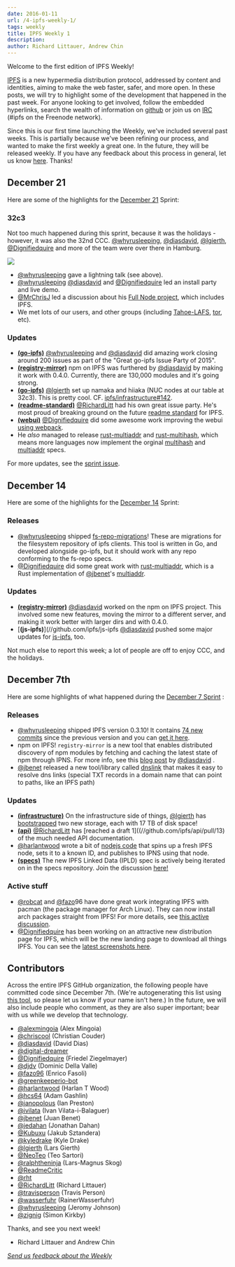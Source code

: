 ```yaml
---
date: 2016-01-11
url: /4-ipfs-weekly-1/
tags: weekly
title: IPFS Weekly 1
description:
author: Richard Littauer, Andrew Chin
---
```


Welcome to the first edition of IPFS Weekly!

[IPFS](//ipfs.io/) is a new hypermedia distribution protocol, addressed by content and identities, aiming to make the web faster, safer, and more open. In these posts, we will try to highlight some of the development that happened in the past week. For anyone looking to get involved, follow the embedded hyperlinks, search the wealth of information on [github](//github.com/ipfs) or join us on [IRC](//webchat.freenode.net/?channels=ipfs) (#ipfs on the Freenode network).

Since this is our first time launching the Weekly, we've included several past weeks. This is partially because we've been refining our process, and wanted to make the first weekly a great one. In the future, they will be released weekly. If you have any feedback about this process in general, let us know [here](//github.com/ipfs/weekly/issues/7). Thanks!

## December 21

Here are some of the highlights for the [December 21](//github.com/ipfs/pm/issues/76) Sprint:

### 32c3

Not too much happened during this sprint, because it was the holidays - however, it was also the 32nd CCC. [@whyrusleeping](//github.com/whyrusleeping), [@diasdavid](//github.com/diasdavid), [@lgierth](//github.com/lgierth), [@Dignifiedquire](//github.com/Dignifiedquire) and more of the team were over there in Hamburg.

![](https://ipfs.io/ipfs/QmWYaX56pTskFL2UMV2x8ZZAB8xyntPce5bFmY8ugHw47j/32c3.ipfs.2.jpg)

- [@whyrusleeping](//github.com/whyrusleeping) gave a lightning talk (see above).
- [@whyrusleeping](//github.com/whyrusleeping) [@diasdavid](//github.com/diasdavid) and [@Dignifiedquire](//github.com/Dignifiedquire) led an install party and live demo.
- [@MrChrisJ](//github.com/MrChrisJ) led a discussion about his [Full Node project](//news.bitcoin.com/developer-chris-ellis-builds-full-bitcoin-nodes-12-hours/), which includes IPFS.
- We met lots of our users, and other groups (including [Tahoe-LAFS](https://www.tahoe-lafs.org/trac/tahoe-lafs), [tor](https://www.torproject.org/), etc).

### Updates

- [**(go-ipfs)**](//github.com/ipfs/go-ipfs) [@whyrusleeping](//github.com/whyrusleeping) and [@diasdavid](//github.com/diasdavid) did amazing work closing around 200 issues as part of the "Great go-ipfs Issue Party of 2015".
- [**(registry-mirror)**](//github.com/diasdavid/registry-mirror) npm on IPFS was furthered by [@diasdavid](//github.com/diasdavid) by making it work with 0.4.0. Currently, there are 130,000 modules and it's going strong.
- [**(go-ipfs)**](//github.com/ipfs/go-ipfs) [@lgierth](//github.com/lgierth) set up namaka and hiiaka (NUC nodes at our table at 32c3). This is pretty cool. CF. [ipfs/infrastructure#142](//github.com/ipfs/infrastructure#142).
- [**(readme-standard)**](//github.com/RichardLitt/readme-standard) [@RichardLitt](//github.com/RichardLitt) had his own great issue party. He's most proud of breaking ground on the future [readme standard](//github.com/RichardLitt/readme-standard/issues/1) for IPFS.
- [**(webui)**](//github.com/ipfs/webui) [@Dignifiedquire](//github.com/Dignifiedquire) did some awesome work improving the webui [using webpack](//github.com/ipfs/webui/issues/87).
- He _also_ managed to release [rust-multiaddr](//github.com/Dignifiedquire/rust-multiaddr) and [rust-multihash](//github.com/Dignifiedquire/rust-multihash), which means more languages now implement the orginal [multihash](//github.com/jbenet/multihash) and [multiaddr](//github.com/jbenet/multiaddr) specs.

For more updates, see the [sprint issue](//github.com/ipfs/pm/issues/76).

## December 14

Here are some of the highlights for the [December 14](//github.com/ipfs/pm/issues/74) Sprint:

### Releases

- [@whyrusleeping](//github.com/whyrusleeping) shipped [fs-repo-migrations](//github.com/ipfs/fs-repo-migrations)! These are migrations for the filesystem repository of ipfs clients. This tool is written in Go, and developed alongside go-ipfs, but it should work with any repo conforming to the fs-repo specs.
- [@Dignifiedquire](//github.com/Dignifiedquire) did some great work with [rust-multiaddr](//github.com/Dignifiedquire/rust-multiaddr), which is a Rust implementation of [@jbenet](//github.com/jbenet)'s [multiaddr](//github.com/jbenet/multiaddr).

### Updates

- [**(registry-mirror)**](//github.com/diasdavid/registry-mirror) [@diasdavid](//github.com/diasdavid) worked on the npm on IPFS project. This involved some new features, moving the mirror to a different server, and making it work better with larger dirs and with 0.4.0.
- [**(js-ipfs)**](//github.com/ipfs/js-ipfs [@diasdavid](//github.com/diasdavid) pushed some major updates for [js-ipfs](//github.com/ipfs/js-ipfs-repo), too.

Not much else to report this week; a lot of people are off to enjoy CCC, and the holidays.

## December 7th

Here are some highlights of what happened during the [December 7 Sprint](//github.com/ipfs/pm/issues/67) :

### Releases

- [@whyrusleeping](//github.com/whyrusleeping) shipped IPFS version 0.3.10! It contains [74 new commits](//github.com/ipfs/go-ipfs/compare/v0.3.9...v0.3.10) since the previous version and you can [get it here](//ipfs.io/docs/install/).
- npm on IPFS! `registry-mirror` is a new tool that enables distributed discovery of npm modules by fetching and caching the latest state of npm through IPNS. For more info, see this [blog post](//blog.daviddias.me/2015/12/08/stellar-module-management) by [@diasdavid](//github.com/diasdavid) .
- [@jbenet](//github.com/jbenet) released a new tool/library called [dnslink](//github.com/jbenet/go-dnslink) that makes it easy to resolve dns links (special TXT records in a domain name that can point to paths, like an IPFS path)

### Updates

- [**(infrastructure)**](//github.com/ipfs/infrastructure) On the infrastructure side of things, [@lgierth](//github.com/lgierth) has [bootstrapped](//github.com/ipfs/infrastructure/pull/135) two new storage, each with 17 TB of disk space!
- [**(api)**](//github.com/ipfs/api) [@RichardLitt](//github.com/RichardLitt) has [reached a draft 1]((//github.com/ipfs/api/pull/13) of the much needed API documentation.
- [@harlantwood](//github.com/harlantwood) wrote a bit of [nodejs code](//github.com/ipfs/project-repos/pull/11) that spins up a fresh IPFS node, sets it to a known ID, and publishes to IPNS using that node.
- [**(specs)**](//github.com/ipfs/specs) The new IPFS Linked Data (IPLD) spec is actively being iterated on in the specs repository. Join the discussion [here!](//github.com/ipfs/specs/pull/37)

### Active stuff

- [@robcat](//github.com/robcat) and [@fazo](//github.com/fazo)96 have done great work integrating IPFS with pacman (the package manager for Arch Linux). They can now install arch packages straight from IPFS! For more details, see [this active discussion](//github.com/ipfs/notes/issues/84).
- [@Dignifiedquire](//github.com/Dignifiedquire) has been working on an attractive new distribution page for IPFS, which will be the new landing page to download all things IPFS. You can see the [latest screenshots here](//github.com/ipfs/distributions/issues/11).

## Contributors

Across the entire IPFS GitHub organization, the following people have committed code since December 7th. (We're autogenerating this list using [this tool](//github.com/ipfs/weekly/pull/5), so please let us know if your name isn't here.) In the future, we will also include people who comment, as they are also super important; bear with us while we develop that technology.

- [@alexmingoia](//github.com/alexmingoia) (Alex Mingoia)
- [@chriscool](//github.com/chriscool) (Christian Couder)
- [@diasdavid](//github.com/diasdavid) (David Dias)
- [@digital-dreamer](//github.com/digital-dreamer)
- [@Dignifiedquire](//github.com/Dignifiedquire) (Friedel Ziegelmayer)
- [@djdv](//github.com/djdv) (Dominic Della Valle)
- [@fazo96](//github.com/fazo96) (Enrico Fasoli)
- [@greenkeeperio-bot](//github.com/greenkeeperio-bot)
- [@harlantwood](//github.com/harlantwood) (Harlan T Wood)
- [@hcs64](//github.com/hcs64) (Adam Gashlin)
- [@ianopolous](//github.com/ianopolous) (Ian Preston)
- [@ivilata](//github.com/ivilata) (Ivan Vilata-i-Balaguer)
- [@jbenet](//github.com/jbenet) (Juan Benet)
- [@jedahan](//github.com/jedahan) (Jonathan Dahan)
- [@Kubuxu](//github.com/Kubuxu) (Jakub Sztandera)
- [@kyledrake](//github.com/kyledrake) (Kyle Drake)
- [@lgierth](//github.com/lgierth) (Lars Gierth)
- [@NeoTeo](//github.com/NeoTeo) (Teo Sartori)
- [@ralphtheninja](//github.com/ralphtheninja) (Lars-Magnus Skog)
- [@ReadmeCritic](//github.com/ReadmeCritic)
- [@rht](//github.com/rht)
- [@RichardLitt](//github.com/RichardLitt) (Richard Littauer)
- [@travisperson](//github.com/travisperson) (Travis Person)
- [@wasserfuhr](//github.com/wasserfuhr) (RainerWasserfuhr)
- [@whyrusleeping](//github.com/whyrusleeping) (Jeromy Johnson)
- [@zignig](//github.com/zignig) (Simon Kirkby)

Thanks, and see you next week!

- Richard Littauer and Andrew Chin

[_Send us feedback about the Weekly_](//github.com/ipfs/weekly/issues/7)
